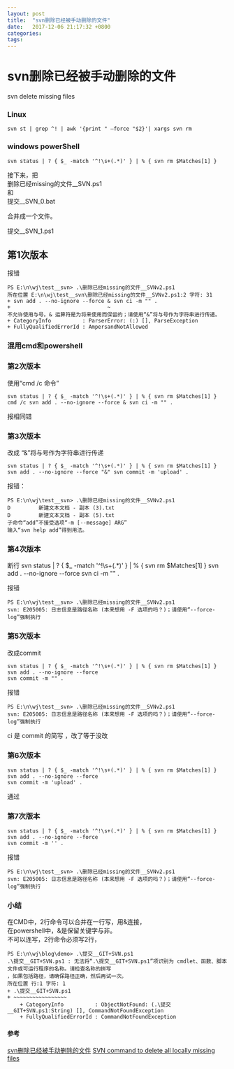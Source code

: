 ```yaml
---
layout: post
title:  "svn删除已经被手动删除的文件"
date:   2017-12-06 21:17:32 +0800
categories:  
tags: 
---
```


# svn删除已经被手动删除的文件 #

svn delete missing files

### Linux ###

	svn st | grep ^! | awk '{print " –force "$2}'| xargs svn rm


### windows powerShell ###

	svn status | ? { $_ -match '^!\s+(.*)' } | % { svn rm $Matches[1] }


接下来，把  
删除已经missing的文件__SVN.ps1  
和  
提交__SVN_0.bat  

合并成一个文件。

提交__SVN_1.ps1  

## 第1次版本 ##

报错

	PS E:\n\wj\test__svn> .\删除已经missing的文件__SVNv2.ps1
	所在位置 E:\n\wj\test__svn\删除已经missing的文件__SVNv2.ps1:2 字符: 31
	+ svn add . --no-ignore --force & svn ci -m "" .
	+                               ~
	不允许使用与号。& 运算符是为将来使用而保留的；请使用“&”将与号作为字符串进行传递。
    + CategoryInfo          : ParserError: (:) [], ParseException
    + FullyQualifiedErrorId : AmpersandNotAllowed


### 混用cmd和powershell ###

### 第2次版本 ###
使用“cmd /c 命令”   

	svn status | ? { $_ -match '^!\s+(.*)' } | % { svn rm $Matches[1] }
	cmd /c svn add . --no-ignore --force & svn ci -m "" .

报相同错

### 第3次版本 ###
改成 “&”将与号作为字符串进行传递

	svn status | ? { $_ -match '^!\s+(.*)' } | % { svn rm $Matches[1] }
	svn add . --no-ignore --force "&" svn commit -m 'upload' . 

报错：

	PS E:\n\wj\test__svn> .\删除已经missing的文件__SVNv2.ps1
	D         新建文本文档 - 副本 (3).txt
	D         新建文本文档 - 副本 (5).txt
	子命令“add”不接受选项“-m [--message] ARG”
	输入“svn help add”得到用法。

	
### 第4次版本 ###

断行
	svn status | ? { $_ -match '^!\s+(.*)' } | % { svn rm $Matches[1] }
	svn add . --no-ignore --force 
	svn ci -m "" .

报错

	PS E:\n\wj\test__svn> .\删除已经missing的文件__SVNv2.ps1
	svn: E205005: 日志信息是路径名称 (本来想用 -F 选项的吗？)；请使用“--force-log”强制执行

### 第5次版本 ###

改成commit

	svn status | ? { $_ -match '^!\s+(.*)' } | % { svn rm $Matches[1] }
	svn add . --no-ignore --force 
	svn commit -m "" .

报错
	
	PS E:\n\wj\test__svn> .\删除已经missing的文件__SVNv2.ps1
	svn: E205005: 日志信息是路径名称 (本来想用 -F 选项的吗？)；请使用“--force-log”强制执行

ci 是 commit 的简写 ，改了等于没改



### 第6次版本 ###

	svn status | ? { $_ -match '^!\s+(.*)' } | % { svn rm $Matches[1] }
	svn add . --no-ignore --force 
	svn commit -m 'upload' . 

通过


### 第7次版本 ###

	svn status | ? { $_ -match '^!\s+(.*)' } | % { svn rm $Matches[1] }
	svn add . --no-ignore --force 
	svn commit -m '' . 

报错
	
	PS E:\n\wj\test__svn> .\删除已经missing的文件__SVNv2.ps1
	svn: E205005: 日志信息是路径名称 (本来想用 -F 选项的吗？)；请使用“--force-log”强制执行

### 小结 ###

在CMD中，2行命令可以合并在一行写，用&连接，  
在powershell中，&是保留关键字与非。  
不可以连写，2行命令必须写2行， 


	PS E:\n\wj\blog\demo> .\提交__GIT+SVN.ps1
	.\提交__GIT+SVN.ps1 : 无法将“.\提交__GIT+SVN.ps1”项识别为 cmdlet、函数、脚本文件或可运行程序的名称。请检查名称的拼写
	，如果包括路径，请确保路径正确，然后再试一次。
	所在位置 行:1 字符: 1
	+ .\提交__GIT+SVN.ps1
	+ ~~~~~~~~~~~~~~~~~
	    + CategoryInfo          : ObjectNotFound: (.\提交__GIT+SVN.ps1:String) [], CommandNotFoundException
	    + FullyQualifiedErrorId : CommandNotFoundException

#### 参考 ####

[svn删除已经被手动删除的文件](http://www.itye.org/archives/2091)
[SVN command to delete all locally missing files](https://stackoverflow.com/questions/9600382/svn-command-to-delete-all-locally-missing-files)